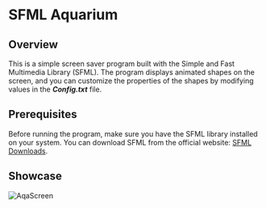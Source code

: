 # SFML Aquarium
## Overview

This is a simple screen saver program built with the Simple and Fast Multimedia Library (SFML). The program displays animated shapes on the screen, and you can customize the properties of the shapes by modifying values in the ***Config.txt*** file.

## Prerequisites
Before running the program, make sure you have the SFML library installed on your system. You can download SFML from the official website: [SFML Downloads](https://www.sfml-dev.org/download/sfml/2.6.1/).

## Showcase

![AqaScreen](https://github.com/Petek1010/SFML_Aquarium/assets/115409556/466ad51f-ea7d-481b-b584-0636d7b5fa2a)
